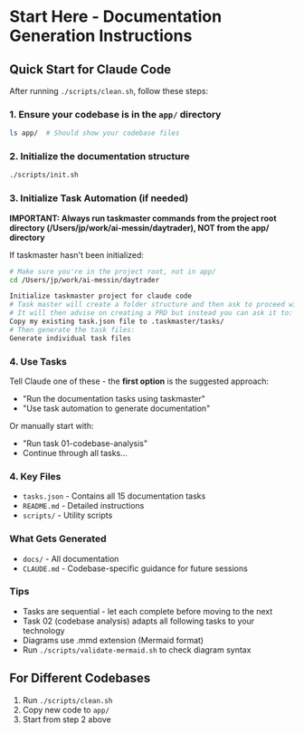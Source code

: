 # Start Here - Documentation Generation Instructions

## Quick Start for Claude Code

After running `./scripts/clean.sh`, follow these steps:

### 1. Ensure your codebase is in the `app/` directory
```bash
ls app/  # Should show your codebase files
```

### 2. Initialize the documentation structure
```bash
./scripts/init.sh
```

### 3. Initialize Task Automation (if needed)
**IMPORTANT: Always run taskmaster commands from the project root directory (/Users/jp/work/ai-messin/daytrader), NOT from the app/ directory**

If taskmaster hasn't been initialized:
```bash
# Make sure you're in the project root, not in app/
cd /Users/jp/work/ai-messin/daytrader

Initialize taskmaster project for claude code
# Task master will create a folder structure and then ask to proceed with initialise_project
# It will then advise on creating a PRD but instead you can ask it to: 
Copy my existing task.json file to .taskmaster/tasks/
# Then generate the task files:
Generate individual task files
```

### 4. Use Tasks
Tell Claude one of these - the **first option** is the suggested approach:
- "Run the documentation tasks using taskmaster"
- "Use task automation to generate documentation"

Or manually start with:
- "Run task 01-codebase-analysis"
- Continue through all tasks...

### 4. Key Files
- `tasks.json` - Contains all 15 documentation tasks
- `README.md` - Detailed instructions
- `scripts/` - Utility scripts

### What Gets Generated
- `docs/` - All documentation
- `CLAUDE.md` - Codebase-specific guidance for future sessions

### Tips
- Tasks are sequential - let each complete before moving to the next
- Task 02 (codebase analysis) adapts all following tasks to your technology
- Diagrams use .mmd extension (Mermaid format)
- Run `./scripts/validate-mermaid.sh` to check diagram syntax

## For Different Codebases
1. Run `./scripts/clean.sh`
2. Copy new code to `app/`
3. Start from step 2 above